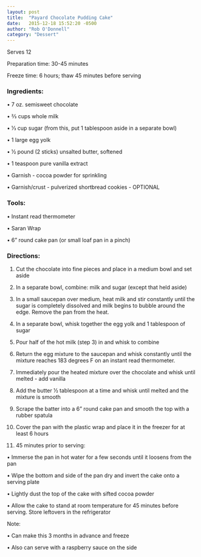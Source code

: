 ```yaml
---
layout: post
title:  "Payard Chocolate Pudding Cake"
date:   2015-12-18 15:52:20 -0500
author: "Rob O'Donnell"
category: "Dessert"
---
```

Serves 12

Preparation time: 30-45 minutes

Freeze time: 6 hours; thaw 45 minutes before serving

### Ingredients:

• 7 oz. semisweet chocolate

• 2⁄3 cups whole milk

• 1⁄3 cup sugar (from this, put 1 tablespoon aside in a separate bowl)

• 1 large egg yolk

• 1⁄2 pound (2 sticks) unsalted butter, softened

• 1 teaspoon pure vanilla extract

• Garnish - cocoa powder for sprinkling

• Garnish/crust - pulverized shortbread cookies - OPTIONAL

### Tools:

• Instant read thermometer

• Saran Wrap

• 6” round cake pan (or small loaf pan in a pinch)

### Directions:

1. Cut the chocolate into fine pieces and place in a medium bowl and set aside

2. In a separate bowl, combine: milk and sugar (except that held aside)

3. In a small saucepan over medium, heat milk and stir constantly until the sugar is completely dissolved and milk begins to bubble around the edge. Remove the pan from the heat.

4. In a separate bowl, whisk together the egg yolk and 1 tablespoon of sugar

5. Pour half of the hot milk (step 3) in and whisk to combine

6. Return the egg mixture to the saucepan and whisk constantly until the mixture reaches 183 degrees F on an instant read thermometer.

7. Immediately pour the heated mixture over the chocolate and whisk until melted - add vanilla

8. Add the butter 1⁄2 tablespoon at a time and whisk until melted and the mixture is smooth

9. Scrape the batter into a 6” round cake pan and smooth the top with a rubber spatula

10. Cover the pan with the plastic wrap and place it in the freezer for at least 6 hours

11. 45 minutes prior to serving:

• Immerse the pan in hot water for a few seconds until it loosens from the pan

• Wipe the bottom and side of the pan dry and invert the cake onto a serving plate

• Lightly dust the top of the cake with sifted cocoa powder

• Allow the cake to stand at room temperature for 45 minutes before serving. Store leftovers in the refrigerator

Note:

• Can make this 3 months in advance and freeze

• Also can serve with a raspberry sauce on the side